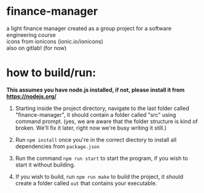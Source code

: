 # finance-manager
a light finance manager created as a group project for a software engineering course    
icons from ionicons (ionic.io/ionicons)    
also on gitlab! (for now)    

# how to build/run:

**This assumes you have node.js installed, if not, please install it from https://nodejs.org/**

1. Starting inside the project directory, navigate to the last folder called "finance-manager", it should contain a folder called "src" using command prompt. (yes, we are aware that the folder structure is kind of broken. We'll fix it later, right now we're busy writing it still.)    

2. Run `npm install` once you're in the correct diectory to install all dependencies from `package.json`   

3. Run the command `npm run start` to start the program, if you wish to start it without building.    

4. If you wish to build, run `npm run make` to build the project, it should create a folder called `out` that contains your executable. 